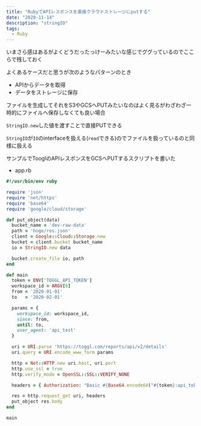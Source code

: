 ```yaml
---
title: "RubyでAPIレスポンスを直接クラウドストレージにputする"
date: "2020-11-14"
description: "stringIO"
tags:
  - Ruby
---
```


いまさら感はあるがよくどうだったっけーみたいな感じでググっているのでここらで残しておく

<!-- textlint-disable ja-technical-writing/ja-no-weak-phrase -->
よくあるケースだと思うが次のようなパターンのとき
<!-- textlint-enable ja-technical-writing/ja-no-weak-phrase -->

- APIからデータを取得
- データをストレージに保存

ファイルを生成してそれをS3やGCSへPUTみたいなのはよく見るがわざわざ一時的にファイルへ保存しなくても良い場合

`StringIO.new`した値を渡すことで直接PUTできる

`StringIO`が`IO`のinterfaceを扱える(`read`できる)のでファイルを扱っているのと同様に扱える

サンプルでTooglのAPIレスポンスをGCSへPUTするスクリプトを書いた

- app.rb

```ruby
#!/usr/bin/env ruby

require 'json'
require 'net/https'
require 'base64'
require 'google/cloud/storage'

def put_object(data)
  bucket_name = 'dev-raw-data'
  path = 'hoge/res.json'
  client = Google::Cloud::Storage.new
  bucket = client.bucket bucket_name
  io = StringIO.new data

  bucket.create_file io, path
end

def main
  token = ENV['TOGGL_API_TOKEN']
  workspace_id = ARGV[0]
  from = '2020-01-01'
  to   = '2020-02-01'

  params = {
    workspace_id: workspace_id,
    since: from,
    until: to,
    user_agent: 'api_test'
  }

  uri = URI.parse 'https://toggl.com/reports/api/v2/details'
  uri.query = URI.encode_www_form params

  http = Net::HTTP.new uri.host, uri.port
  http.use_ssl = true
  http.verify_mode = OpenSSL::SSL::VERIFY_NONE

  headers = { Authorization: "Basic #{Base64.encode64("#{token}:api_token")}" }

  res = http.request_get uri, headers
  put_object res.body
end

main
```


